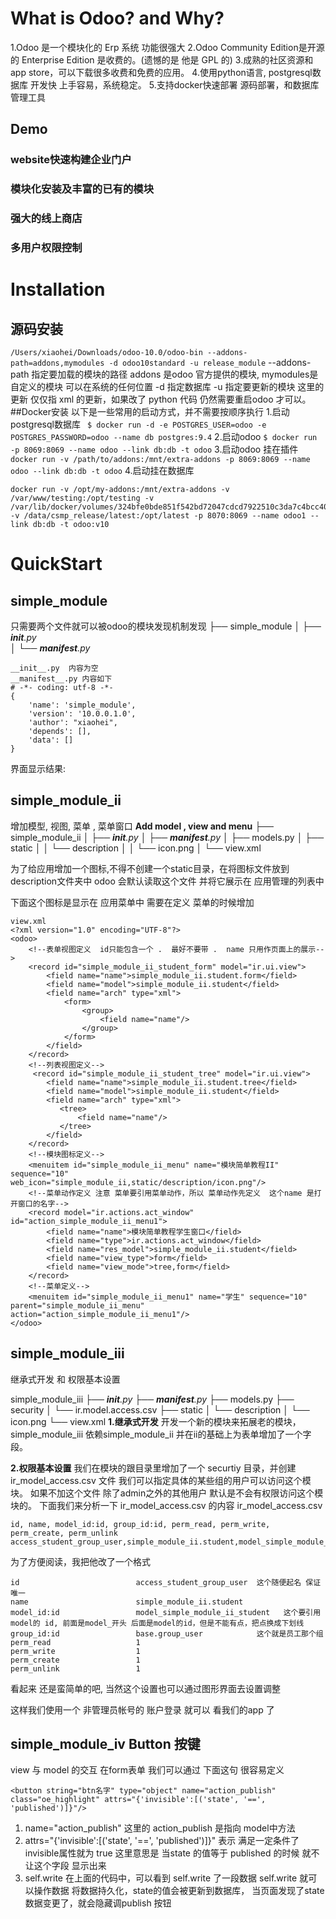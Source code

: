 # What is Odoo? and Why?
1.Odoo 是一个模块化的 Erp 系统 功能很强大
2.Odoo Community Edition是开源的 Enterprise Edition 是收费的。(遗憾的是 他是 GPL 的)
3.成熟的社区资源和app store，可以下载很多收费和免费的应用。
4.使用python语言, postgresql数据库 开发快 上手容易，系统稳定。
5.支持docker快速部署 源码部署，和数据库管理工具



## Demo
### website快速构建企业门户

### 模块化安装及丰富的已有的模块

### 强大的线上商店

### 多用户权限控制

# Installation
## 源码安装
` /Users/xiaohei/Downloads/odoo-10.0/odoo-bin --addons-path=addons,mymodules -d odoo10standard -u release_module `
--addons-path   指定要加载的模块的路径 addons 是odoo 官方提供的模块, mymodules是 自定义的模块 可以在系统的任何位置
-d 指定数据库
-u 指定要更新的模块 这里的更新 仅仅指 xml 的更新，如果改了 python 代码 仍然需要重启odoo 才可以。
##Docker安装
以下是一些常用的启动方式，并不需要按顺序执行
1.启动postgresql数据库
` $ docker run -d -e POSTGRES_USER=odoo -e POSTGRES_PASSWORD=odoo --name db postgres:9.4`
2.启动odoo
` $ docker run -p 8069:8069 --name odoo --link db:db -t odoo `
3.启动odoo 挂在插件
` docker run -v /path/to/addons:/mnt/extra-addons -p 8069:8069 --name odoo --link db:db -t odoo `
4.启动挂在数据库
``` 
docker run -v /opt/my-addons:/mnt/extra-addons -v /var/www/testing:/opt/testing -v /var/lib/docker/volumes/324bfe0bde851f542bd72047cdcd7922510c3da7c4bcc409ace6cb8d54dcfc67/_data:/var/lib/odoo -v /data/csmp_release/latest:/opt/latest -p 8070:8069 --name odoo1 --link db:db -t odoo:v10
```
# QuickStart
## simple_module
只需要两个文件就可以被odoo的模块发现机制发现
├── simple_module
│   ├── *__init__.py*     
│   └── *__manifest__.py*
```
__init__.py  内容为空
__manifest__.py 内容如下
# -*- coding: utf-8 -*-
{
    'name': 'simple_module',
    'version': '10.0.0.1.0',
    'author': "xiaohei",
    'depends': [],
    'data': []
}
```
界面显示结果:




## simple_module_ii
增加模型, 视图, 菜单 , 菜单窗口
**Add model , view and menu**
├── simple_module_ii
│   ├── *__init__.py*
│   ├── *__manifest__.py*
│   ├── models.py
│   ├── static
│   │   └── description
│   │       └── icon.png
│   └── view.xml

为了给应用增加一个图标,不得不创建一个static目录，在将图标文件放到description文件夹中
odoo 会默认读取这个文件 并将它展示在 应用管理的列表中

下面这个图标是显示在 应用菜单中 需要在定义 菜单的时候增加

```
view.xml
<?xml version="1.0" encoding="UTF-8"?>
<odoo>
    <!--表单视图定义  id只能包含一个 .  最好不要带 .  name 只用作页面上的展示-->
    <record id="simple_module_ii_student_form" model="ir.ui.view">
        <field name="name">simple_module_ii.student.form</field>
        <field name="model">simple_module_ii.student</field>
        <field name="arch" type="xml">
            <form>
                <group>
                    <field name="name"/>
                </group>
            </form>
        </field>
    </record>
    <!--列表视图定义-->
     <record id="simple_module_ii_student_tree" model="ir.ui.view">
        <field name="name">simple_module_ii.student.tree</field>
        <field name="model">simple_module_ii.student</field>
        <field name="arch" type="xml">
           <tree>
               <field name="name"/>
           </tree>
        </field>
    </record>
    <!--模块图标定义-->
    <menuitem id="simple_module_ii_menu" name="模块简单教程II" sequence="10" web_icon="simple_module_ii,static/description/icon.png"/>
    <!--菜单动作定义 注意 菜单要引用菜单动作，所以 菜单动作先定义  这个name 是打开窗口的名字-->
    <record model="ir.actions.act_window" id="action_simple_module_ii_menu1">
        <field name="name">模块简单教程学生窗口</field>
        <field name="type">ir.actions.act_window</field>
        <field name="res_model">simple_module_ii.student</field>
        <field name="view_type">form</field>
        <field name="view_mode">tree,form</field>
    </record>
    <!--菜单定义-->
    <menuitem id="simple_module_ii_menu1" name="学生" sequence="10" parent="simple_module_ii_menu" action="action_simple_module_ii_menu1"/>
</odoo>
```
## simple_module_iii
继承式开发 和 权限基本设置

simple_module_iii
├── *__init__.py*
├── *__manifest__.py*
├── models.py
├── security
│   └── ir.model.access.csv
├── static
│   └── description
│       └── icon.png
└── view.xml
**1.继承式开发**
开发一个新的模块来拓展老的模块，simple_module_iii 依赖simple_module_ii 并在ii的基础上为表单增加了一个字段。

**2.权限基本设置**
我们在模块的跟目录里增加了一个 securtiy 目录，并创建ir_model_access.csv 文件
我们可以指定具体的某些组的用户可以访问这个模块。
如果不加这个文件 除了admin之外的其他用户 默认是不会有权限访问这个模块的。
下面我们来分析一下 ir_model_access.csv 的内容
ir_model_access.csv 
```
id, name, model_id:id, group_id:id, perm_read, perm_write, perm_create, perm_unlink
access_student_group_user,simple_module_ii.student,model_simple_module_ii_student,base.group_user,1,1,1,1
```

为了方便阅读，我把他改了一个格式
```
id                          access_student_group_user  这个随便起名 保证唯一
name                        simple_module_ii.student   
model_id:id                 model_simple_module_ii_student   这个要引用 model的 id, 前面是model_开头 后面是model的id，但是不能有点，把点换成下划线
group_id:id                 base.group_user            这个就是员工那个组
perm_read                   1
perm_write                  1
perm_create                 1
perm_unlink                 1
```
看起来 还是蛮简单的吧, 当然这个设置也可以通过图形界面去设置调整


这样我们使用一个 非管理员帐号的 账户登录  就可以 看我们的app 了

## simple_module_iv Button 按键
view 与 model 的交互
在form表单 我们可以通过 下面这句 很容易定义
```
<button string="btn名字" type="object" name="action_publish" class="oe_highlight" attrs="{'invisible':[('state', '==', 'published')]}"/>
```
 1. name="action_publish"  这里的 action_publish 是指向 model中方法
 2. attrs="{'invisible':[('state', '==', 'published')]}"  表示 满足一定条件了  invisible属性就为 true
 这里意思是 当state 的值等于 published 的时候 就不让这个字段 显示出来
 3. self.write 在上面的代码中，可以看到 self.write 了一段数据 self.write 就可以操作数据 将数据持久化，state的值会被更新到数据库，
 当页面发现了state数据变更了，就会隐藏调publish 按钮
